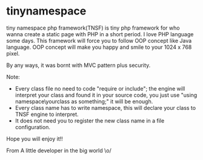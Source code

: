 # tinynamespace
tiny namespace php framework(TNSF) is tiny php framework for who wanna create a static page with PHP in a short period.
I love PHP language some days. This framework will force you to follow OOP concept like Java language.
OOP concept will make you happy and smile to your 1024 x 768 pixel.

By any ways, it was bornt with MVC pattern plus security.

Note:
- Every class file no need to code "require or include"; the engine will interpret your class and found it in your source code, 
you just use "using namespace\yourclass as something;" it will be enough.
- Every class name has to write namespace, this will declare your class to TNSF engine to interpret.
- It does not need you to register the new class name in a file configuration.


Hope you will enjoy it!!

From
A little developer in the big world \o/

